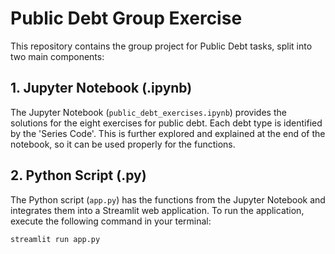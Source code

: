# Public Debt Group Exercise

This repository contains the group project for Public Debt tasks, split into two main components:

## 1. Jupyter Notebook (.ipynb)

The Jupyter Notebook (`public_debt_exercises.ipynb`) provides the solutions for the eight exercises for public debt. Each debt type is identified by the 'Series Code'. This is further explored and explained at the end of the notebook, so it can be used properly for the functions.


## 2. Python Script (.py)

The Python script (`app.py`) has the functions from the Jupyter Notebook and integrates them into a Streamlit web application. To run the application, execute the following command in your terminal:

```bash
streamlit run app.py
```